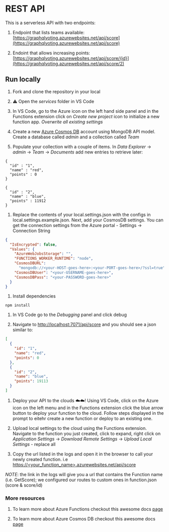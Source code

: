 # REST API

This is a serverless API with two endpoints:

1. Endpoint that lists teams available: [https://graphqlvoting.azurewebsites.net/api/score](https://graphqlvoting.azurewebsites.net/api/score)

1. Endoint that allows increasing points:[https://graphqlvoting.azurewebsites.net/api/score/{id}](https://graphqlvoting.azurewebsites.net/api/score/2)

## Run locally

1. Fork and clone the repository in your local

1. ⚠️ Open the *services* folder in VS Code

1. In VS Code, go to the Azure icon on the left hand side panel and in the Functions extension click on *Create new project* icon to initialize a new function app. *Overwrite all existing settings*

1. Create a new [Azure Cosmos DB](https://aka.ms/portal-nceu18) account using MongoDB API model. Create a database called *admin* and a collection called *Team*

1. Populate your collection with a couple of items. In *Data Explorer* -> *admin* -> *Team* -> *Documents* add new entries to retrieve later:

```
{
  "id" : "1",
  "name" : "red",
  "points" : 0
}

{
  "id" : "2",
  "name" : "blue",
  "points" : 11912
}

```

1. Replace the contents of your local.settings.json with the configs in local.settings.example.json. Next, add your CosmosDB settings. You can get the connection settings from the Azure portal - Settings -> Connection String

```json
{
  "IsEncrypted": false,
  "Values": {
    "AzureWebJobsStorage": "",
    "FUNCTIONS_WORKER_RUNTIME": "node",
    "CosmosDBURL":
      "mongodb://<your-HOST-goes-here>:<your-PORT-goes-here>/?ssl=true",
    "CosmosDBUser": "<your-USERNAME-goes-here>",
    "CosmosDBPass": "<your-PASSWORD-goes-here>"
  }
}
```

1. Install dependencies

```
npm install
```

1. In VS Code go to the *Debugging* panel and click debug

1. Navigate to [http://localhost:7071/api/score](http://localhost:7071/api/score) and you should see a json similar to:

```json
[
  {
    "id": "1",
    "name": "red",
    "points": 0
  },
  {
    "id": "2",
    "name": "blue",
    "points": 19113
  }
]
```

1. Deploy your API to the clouds ☁️☁️! Using VS Code, click on the Azure icon on the left menu and in the Functions extension click the blue arrow button to deploy your function to the cloud. Follow steps displayed in the prompt to eitehr create a new function or deploy to an existing one.

1. Upload local settings to the cloud using the Functions extension. Navigate to the function you just created, click to expand, right click on *Application Settings* -> *Download Remote Settings* -> *Upload Local Settings* - replace all

1. Copy the url listed in the logs and open it in the browser to call your newly created function. i.e [https://<your_function_name>.azurewebsites.net/api/score](https://<your_function_name>.azurewebsites.net/api/score)

*NOTE*: the link in the logs will give you a url that contains the Function name (i.e. GetScore); we configured our routes to custom ones in function.json (score & score/id)

### More resources

1. To learn more about Azure Functions checkout this awesome docs [page](https://docs.microsoft.com/en-us/azure/azure-functions/?WT.mc_id=workshop-ldnjs-sicotin)

1. To learn more about Azure Cosmos DB checkout this awesome docs [page](https://docs.microsoft.com/en-us/azure/cosmos-db/?WT.mc_id=workshop-ldnjs-sicotin)